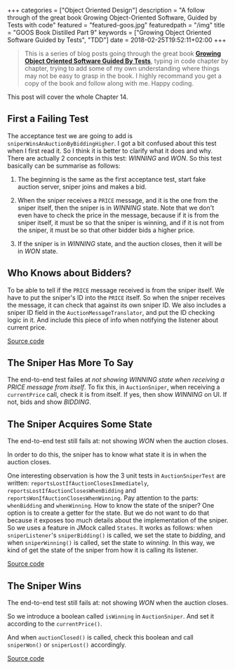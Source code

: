 +++
categories = ["Object Oriented Design"]
description = "A follow through of the great book Growing Object-Oriented Software, Guided by Tests with code"
featured = "featured-goos.jpg"
featuredpath = "/img"
title = "GOOS Book Distilled Part 9"
keywords = ["Growing Object Oriented Software Guided by Tests", "TDD"]
date = 2018-02-25T19:52:11+02:00
+++

>This is a series of blog posts going through the great book [**Growing Object Oriented Software Guided By Tests**](https://www.amazon.com/Growing-Object-Oriented-Software-Guided-Tests/dp/0321503627), typing in code chapter by chapter, trying to add some of my own understanding where things may not be easy to grasp in the book. I highly recommand you get a copy of the book and follow along with me. Happy coding.

This post will cover the whole Chapter 14.

## First a Failing Test

The acceptance test we are going to add is `sniperWinsAnAuctionByBiddingHigher`. I got a bit confused about this test when I first read it. So I think it is better to clarify what it does and why. There are actually 2 concepts in this test: *WINNING* and *WON*. So this test basically can be summarise as follows:

1. The beginning is the same as the first acceptance test, start fake auction server, sniper joins and makes a bid.

2. When the sniper receives a `PRICE` message, and it is the one from the sniper itself, then the sniper is in *WINNING* state. Note that we don't even have to check the price in the message, because if it is from the sniper itself, it must be so that the sniper is winning, and if it is not from the sniper, it must be so that other bidder bids a higher price.

2. If the sniper is in *WINNING* state, and the auction closes, then it will be in *WON* state.

## Who Knows about Bidders?

To be able to tell if the `PRICE` message received is from the sniper itself. We have to put the sniper's ID into the `PRICE` itself. So when the sniper receives the message, it can check that against its own sniper ID. We also includes a sniper ID field in the `AuctionMessageTranslator`, and put the ID checking logic in it. And include this piece of info when notifying the listener about current price.

[Source code](https://github.com/lvguowei/GOOS/commit/176add884866a042a0e607b99c3852e18df481b6)

## The Sniper Has More To Say

The end-to-end test failes at *not showing WINNING state when receiving a PRICE message from itself*.
To fix this, in `AuctionSniper`, when receiving a `currentPrice` call, check it is from itself. If yes, then show *WINNING* on UI. If not, bids and show *BIDDING*.

## The Sniper Acquires Some State

The end-to-end test still fails at: not showing *WON* when the auction closes.

In order to do this, the sniper has to know what state it is in when the auction closes.


One interesting observation is how the 3 unit tests in `AuctionSniperTest` are written: `reportsLostIfAuctionClosesImmediately`, `reportsLostIfAuctionClosesWhenBidding` and `reportsWonIfAuctionClosesWhenWinning`. Pay attention to the parts: `whenBidding` and `whenWinning`. How to know the state of the sniper? One option is to create a getter for the state. But we do not want to do that because it exposes too much details about the implementation of the sniper. So we uses a feature in JMock called `States`. It works as follows: when `sniperListener`'s `sniperBidding()` is called, we set the state to *bidding*, and when `sniperWinning()` is called, set the state to *winning*. In this way, we kind of get the state of the sniper from how it is calling its listener.

[Source code](https://github.com/lvguowei/GOOS/commit/44073ae743d8873f48cea6b8d3f51a3228c49a7a)

## The Sniper Wins

The end-to-end test still fails at: not showing *WON* when the auction closes.

So we introduce a boolean called `isWinning` in `AuctionSniper`. And set it according to the `currentPrice()`.

And when `auctionClosed()` is called, check this boolean and call `sniperWon()` or `sniperLost()` accordingly.

[Source code](https://github.com/lvguowei/GOOS/commit/c3976c7615fe3d8a0f02d8ca4ba5f81cf7ee55a3)
